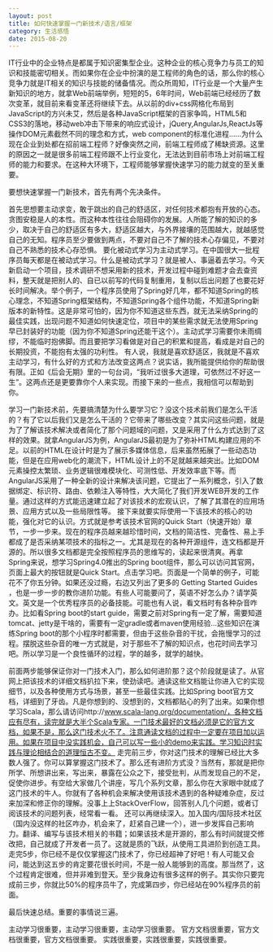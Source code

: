 ```yaml
---
layout: post
title: 如何快速掌握一门新技术/语言/框架
category: 生活感悟
date: 2015-08-20
---
```


IT行业中的企业特点是都属于知识密集型企业。这种企业的核心竞争力与员工的知识和技能密切相关。而如果你在企业中扮演的是工程师的角色的话，那么你的核心竞争力就是IT相关的知识与技能的储备情况。而众所周知，IT行业是一个大量产生新知识的地方，就拿Web前端举例，短短的5，6年时间，Web前端已经经历了数次变革，就目前来看变革还将继续下去。从以前的div+css网格化布局到JavaScript的方兴未艾，然后是各种JavaScript框架的百家争鸣，HTML5和CSS3的落地，移动web冲击下带来的响应式设计，jQuery,AngularJs,ReactJs等操作DOM元素截然不同的理念和方式，web component的标准化进程……为什么现在企业到处都在招前端工程师？好像突然之间，前端工程师成了稀缺资源。这里的原因之一就是很多前端工程师跟不上行业变化，无法达到目前市场上对前端工程师的能力和要求。在这种大环境下，工程师能够掌握快速学习的能力就变的至关重要。

<!-- more -->
要想快速掌握一门新技术，首先有两个先决条件。

首先思想要主动求变，敢于跳出的自己的舒适区，对任何技术都抱有开放的心态。贪图安稳是人的本性。而这种本性往往会阻碍你的发展。人所能了解的知识的多少，取决于自己的舒适区有多大，舒适区越大，与外界接壤的范围越大，就越感觉自己的无知。程序员至少要做到两点，不要对自己不了解的技术心存偏见，不要对自己不熟悉的技术心存恐惧。
要化被动式学习为主动式学习。在中国很大一批程序员每天都是在被动式学习。什么是被动式学习？就是被人、事逼着去学习。今天新启动一个项目，技术调研不想采用新的技术，开发过程中碰到难题才会去查资料，整天就是把别人的、自已以前写的代码复制重用，复制以后出问题了也要花好长时间解决。举个例子，一个程序员使用了Spring好几年，都不知道Spring的核心理念，不知道Spring框架结构，不知道Spring各个组件功能，不知道Spring新版本的新特性。这是非常可怕的，因为你不知道这些东西，就无法采纳Spring的最佳实践，出现问题不知道如何快速定位，项目中的某些需求就无法使用Spring早已封装好的功能（因为你不知道Spring还能干这个）。主动式学习需要你未雨绸缪，不能临时抱佛脚。而且要把学习看做是对自己的积累和提高，看成是对自己的长期投资，不能抱有太强的功利性。
有人说，我就是喜欢舒适区，我就是不喜欢主动学习，有什么好的方式和方法改变这两点？说实话，我所能提供给你的帮助很有限。正如《后会无期》里的一句台词，“我听过很多大道理，可依然过不好这一生”。这两点还是更要靠你个人来实现。而接下来的一些点，我相信可以帮助到你。

学习一门新技术前，先要搞清楚为什么要学习它？没这个技术前我们是怎么干活的？有了它以后我们又是怎么干活的？它带来了哪些改变？其实问这些问题，就是为了了解该技术解决或者简化了那个问题域的问题，又是采用了什么方式达到了这样的效果。就拿AngularJS为例，AngularJS最初是为了弥补HTML构建应用的不足。以前的HTML在设计时是为了展示多媒体信息，后来虽然拓展了一些动态功能，但是在应用web化的潮流下，HTML设计上的不足就越来越突出。比如DOM元素操控太繁琐、业务逻辑很难模块化、可测性低、开发效率底下等。而AngularJS采用了一种全新的设计来解决该问题，它提出了一系列概念，引入了数据绑定、标识符、路由、依赖注入等特性，大大简化了我们开发WEB开发的工作量。通过这样的方式能迅速建立起了对该技术的宏观认识，了解了其潜在的应用场景、应用方式以及一些局限性等。
接下来就要实际使用一下该技术的核心的功能，强化对它的认识。方式就是参考该技术官网的Quick Start（快速开始）章节，一步一步来。现在的程序员越来越珍惜时间，文档的简洁性、完备性、易上手都成了是否采纳某项技术的指标之一。尤其是现在的各种开源组件，连文档都是开源的。所以很多文档都是完全按照程序员的思维写的，读起来很清爽。再拿Spring来说，想学习Spring4.0推出的Spring boot组件，那么可以访问其官网，页面上最大的按钮就是Quick Start。点击学习吧。页面是一个简单的例子，可能花不了你五分钟。如果还没过瘾，右边又列出了更多的
Getting Started Guides ，也是一步一步的教你进阶功能。有些人可能要问了，英语不好怎么办？请学英文。英文是一个优秀程序员的必备技能。可能也有人说，看文档时有各种杂音咋办。比如看Spring boot的start guide，需要之前对Spring有一定了解，需要知道tomcat、jetty是干啥的，需要有一定gradle或者maven使用经验…这些知识在演练Spring boot的那个小程序时都需要，但由于这些杂音的干扰，会拖慢学习的过程。摆脱这些杂音的唯一方式就是，对于那些不了解的知识点，也花时间去学习吧。所以学习是一个良性循环的过程，学的越多，就学的越快。

前面两步能够保证你对一门技术入门，那么如何进阶那？这个阶段就是读了。从官网上把该技术的详细文档扒拉下来，使劲读吧。通读这些文档能让你进入它的实现细节，以及各种使用方式与场景，甚至一些最佳实践。比如Spring boot官方文档，详细到了牙齿。凡是你想到的、没想到的，文档都贴心的列了出来。如果你想学习Scala，那么请访问http://www.scala-lang.org/documentation/，各种文档应有尽有，读完就是大半个Scala专家。一门技术最好的文档必须是它的官方文档，如果不是，那么这门技术火不了。注意通读文档的过程中一定要在项目加以运用。如果在项目中没实践机会，自己可以写一些小的demo来实践。学习知识时实践与理论相结合的道理恒古不变。
走完前三步，你对这门技术的理解已经比大多数人强了。你可以算掌握这门技术了。那么还有进阶方式没？当然有，那就是把你所学、所想讲出来，写出来，暴露在公众之下，接受批判，从而发现自己的不足，促使你进步。有空给大家做几个讲座，写几个系列文章，那么你在大家眼中就成了这门技术的牛人。你就有了各种机会来解决使用该技术遇到的各种疑难杂症，反过来加深和修正你的理解。没事上上StackOverFlow，回答别人几个问题，或者订阅该技术的问题列表，经常看一看。
还可以再继续深入。加入国内/国际技术社区（国内没这样的社区咋办，机会来了，赶紧自己建一个），进一步发挥自己影响力。翻译、编写与该技术相关的书籍；如果该技术是开源的，那么有时间就提交修改把，自己就成了开发者一员了。这就是质的飞跃，从使用工具进阶到创造工具。
走完5步，你已经不是仅仅掌握这门技术了，你已经超神了好吧！有人可能又会问，能达到这五步的肯定要花很长时间，不是一般人能够到的高度。那当然了，这个过程肯定很难，但并非难到登天。至少我身边有很多这样的例子。其实你只要完成前三步，你就比50%的程序员牛了，完成第四步，你已经站在90%程序员的前面。

最后快速总结。重要的事情说三遍。

主动学习很重要，主动学习很重要，主动学习很重要。
官方文档很重要，官方文档很重要，官方文档很重要。
实践很重要，实践很重要，实践很重要。



